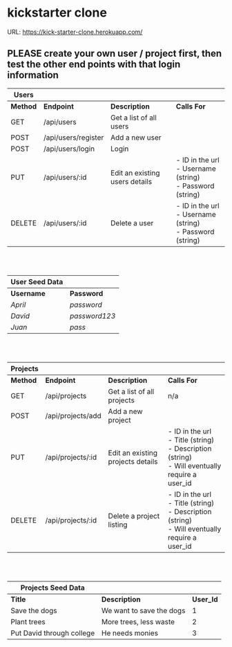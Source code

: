 # kickstarter clone

URL: https://kick-starter-clone.herokuapp.com/

## PLEASE create your own user / project first, then test the other end points with that login information

| Users      |                     |                                |                                                                   |
| ---------- | ------------------- | ------------------------------ | ----------------------------------------------------------------- |
| **Method** | **Endpoint**        | **Description**                | **Calls For**                                                     |  |
| GET        | /api/users          | Get a list of all users        |                                                                   |
| POST       | /api/users/register | Add a new user                 |                                                                   |
| POST       | /api/users/login    | Login                          |                                                                   |
| PUT        | /api/users/:id      | Edit an existing users details | - ID in the url <br/>- Username (string)<br/> - Password (string) |
| DELETE     | /api/users/:id      | Delete a user                  | - ID in the url<br/> - Username (string)<br/> - Password (string) |

<br/>
<br/>

| User Seed Data |               |
| -------------- | ------------- |
| **Username**   | **Password**  |
| _April_        | _password_    |
| _David_        | _password123_ |
| _Juan_         | _pass_        |

<br/>
<br/>

| Projects   |                   |                                   |                                                                                                            |
| ---------- | ----------------- | --------------------------------- | ---------------------------------------------------------------------------------------------------------- |
| **Method** | **Endpoint**      | **Description**                   | **Calls For**                                                                                              |
| GET        | /api/projects     | Get a list of all projects        | n/a                                                                                                        |
| POST       | /api/projects/add | Add a new project                 |                                                                                                            |
| PUT        | /api/projects/:id | Edit an existing projects details | - ID in the url<br/> - Title (string)<br/> - Description (string)<br/> - Will eventually require a user_id |
| DELETE     | /api/projects/:id | Delete a project listing          | - ID in the url<br/> - Title (string)<br/> - Description (string)<br/> - Will eventually require a user_id |

<br/>
<br/>

| **Projects Seed Data**    |                          |             |
| ------------------------- | ------------------------ | ----------- |
| **Title**                 | **Description**          | **User_Id** |
| Save the dogs             | We want to save the dogs | 1           |
| Plant trees               | More trees, less waste   | 2           |
| Put David through college | He needs monies          | 3           |
